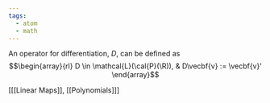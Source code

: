 ```yaml
---
tags:
  - atom
  - math
---
```

An operator for differentiation, $D$, can be defined as
$$\begin{array}{rl}
	D \in \mathcal{L}(\cal{P}(\R)), & D\vecbf{v} := \vecbf{v}'
\end{array}$$

\[[[Linear Maps]], [[Polynomials]]\]
